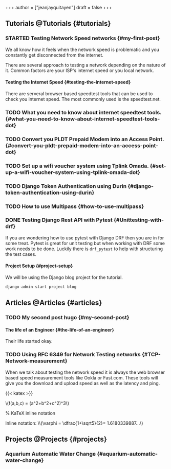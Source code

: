 +++
author = ["jeanjayquitayen"]
draft = false
+++

## Tutorials <span class="tag"><span class="_Tutorials">@Tutorials</span></span> {#tutorials}


### <span class="org-todo todo STARTED">STARTED</span> Testing Network Speed <span class="tag"><span class="networks">networks</span></span> {#my-first-post}

We all know how it feels when the network speed is problematic and you constantly get disconnected from the internet.

There are several approach to testing a network depending on the nature of it. Common factors are your ISP's internet speed or you local network.


#### Testing the Internet Speed {#testing-the-internet-speed}

There are serveral browser based speedtest tools that can be used to check you internet speed.
 The most commonly used is the speedtest.net.


### <span class="org-todo todo TODO">TODO</span> What you need to know about internet speedtest tools. {#what-you-need-to-know-about-internet-speedtest-tools-dot}


### <span class="org-todo todo TODO">TODO</span> Convert you PLDT Prepaid Modem into an Access Point. {#convert-you-pldt-prepaid-modem-into-an-access-point-dot}


### <span class="org-todo todo TODO">TODO</span> Set up a wifi voucher system using Tplink Omada. {#set-up-a-wifi-voucher-system-using-tplink-omada-dot}


### <span class="org-todo todo TODO">TODO</span> Django Token Authentication using Durin {#django-token-authentication-using-durin}


### <span class="org-todo todo TODO">TODO</span> How to use Multipass {#how-to-use-multipass}


### <span class="org-todo done DONE">DONE</span> Testing Django Rest API with Pytest {#Unittesting-with-drf}

If you are wondering how to use pytest with Django DRF then you are in for some treat.
Pytest is great for unit testing but when working with DRF some work needs to be done.
Luckily there is `drf_pytest` to help with structuring the test cases.


#### Project Setup {#project-setup}

We will be using the Django blog project for the tutorial.

```sh
django-admin start project blog
```


## Articles <span class="tag"><span class="_Articles">@Articles</span></span> {#articles}


### <span class="org-todo todo TODO">TODO</span> My second post <span class="tag"><span class="hugo">hugo</span></span> {#my-second-post}


#### The life of an Engineer {#the-life-of-an-engineer}

Their life started okay.


### <span class="org-todo todo TODO">TODO</span> Using RFC 6349 for Network Testing <span class="tag"><span class="networks">networks</span></span> {#TCP-Network-measurement}

When we talk about testing the network speed it is always the web browser based speed measurement tools like Ookla or Fast.com. These tools will give you the download and upload speed as well as the latency and ping.

{{< katex >}}

\\(f(a,b,c) = (a^2+b^2+c^2)^3\\)

% KaTeX inline notation

Inline notation: \\\\(\varphi = \dfrac{1+\sqrt5}{2}= 1.6180339887…\\\)


## Projects <span class="tag"><span class="_Projects">@Projects</span></span> {#projects}


### Aquarium Automatic Water Change {#aquarium-automatic-water-change}
